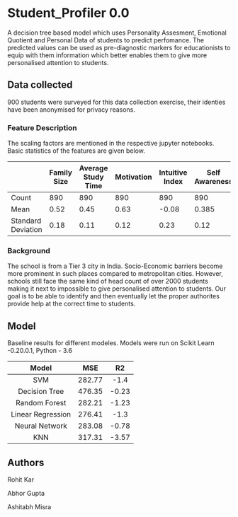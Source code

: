 # Student_Profiler 0.0

A decision tree based model which uses Personality Assesment, Emotional Quotient and Personal Data of students to predict perfomance. The predicted values can be used as pre-diagnostic markers for educationists to equip with them information which better enables them to give more personalised attention to students. 

## Data collected 

900 students were surveyed for this data collection exercise, their identies have been anonymised for privacy reasons.

### Feature Description 
The scaling factors are mentioned in the respective jupyter notebooks. Basic statistics of the features are given below.  


|                    | Family Size | Average Study Time | Motivation | Intuitive Index  | Self Awareness | Health | Parental Income | Tuition Count  |
|--------------------|-------------|--------------------|------------|------------------|----------------|--------|-----------------|----------------|
| Count              | 890         |                890 | 890        | 890              | 890            | 890    | 890             | 890            |
| Mean               | 0.52        | 0.45               | 0.63       | -0.08            | 0.385          | 0.453  | 0.513           | 0.228          |
| Standard Deviation | 0.18        | 0.11               | 0.12       | 0.23             | 0.12           | 0.19   | 0.288           | 0.092          |
 

 ### Background 
 The school is from a Tier 3 city in India. Socio-Economic barriers become more prominent in such places compared to metropolitan cities. However, schools still face the same kind of head count of over 2000 students making it next to impossible to give personalised attention to students. Our goal is to be able to identify and then eventually let the proper authorites provide help at the correct time to students. 
 
## Model 

Baseline results for different modeles. Models were run on Scikit Learn -0.20.0.1, Python - 3.6  

| Model  | MSE  | R2  |
|:-:|:-:|:-:|
| SVM  | 282.77  | -1.4  |
| Decision Tree  | 476.35  | -0.23  |
| Random Forest  | 282.21  | -1.23  |
| Linear Regression  | 276.41  | -1.3  |
| Neural Network  | 283.08  | -0.78  |
| KNN  | 317.31  | -3.57  |
 

 ## Authors 
Rohit Kar

Abhor Gupta  
 
Ashitabh Misra  
 

 
 
